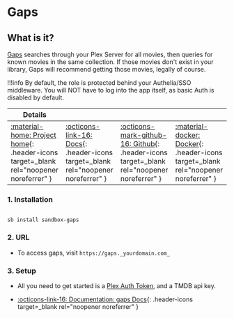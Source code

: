 # Gaps

## What is it?

[Gaps](https://github.com/JasonHHouse/gaps) searches through your Plex Server for all movies, then queries for known movies in the same collection. If those movies don't exist in your library, Gaps will recommend getting those movies, legally of course.

!!!info
    By default, the role is protected behind your Authelia/SSO middleware. You will NOT have to log into the app itself, as basic Auth is disabled by default.

| Details     |             |             |             |
|-------------|-------------|-------------|-------------|
| [:material-home: Project home](https://github.com/JasonHHouse/gaps){: .header-icons target=_blank rel="noopener noreferrer" } | [:octicons-link-16: Docs](https://github.com/JasonHHouse/gaps#-usage-){: .header-icons target=_blank rel="noopener noreferrer" } | [:octicons-mark-github-16: Github](https://github.com/JasonHHouse/gaps){: .header-icons target=_blank rel="noopener noreferrer" } | [:material-docker: Docker](https://hub.docker.com/r/housewrecker/gaps){: .header-icons target=_blank rel="noopener noreferrer" }|

### 1. Installation

``` shell

sb install sandbox-gaps

```

### 2. URL

- To access gaps, visit `https://gaps._yourdomain.com_`

### 3. Setup

- All you need to get started is a [Plex Auth Token](https://docs.saltbox.dev/reference/plex_auth_token/?h=plex+token#saltbox-role), and a TMDB api key.

- [:octicons-link-16: Documentation: gaps Docs](https://github.com/JasonHHouse/gaps#-usage-){: .header-icons target=_blank rel="noopener noreferrer" }
